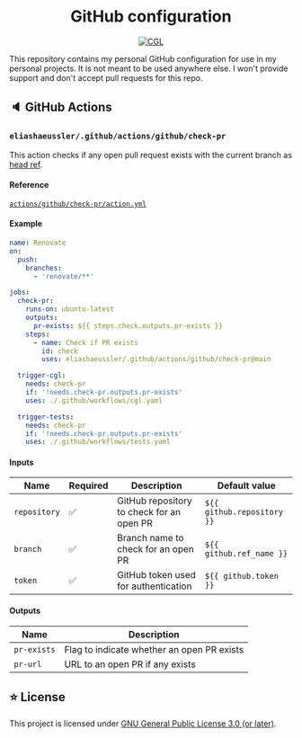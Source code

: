 <div align="center">

# GitHub configuration

[![CGL](https://img.shields.io/github/actions/workflow/status/eliashaeussler/.github/cgl.yaml?label=cgl&logo=github)](https://github.com/eliashaeussler/.github/actions/workflows/cgl.yaml)

</div>

This repository contains my personal GitHub configuration for use in my
personal projects. It is not meant to be used anywhere else. I won't provide
support and don't accept pull requests for this repo.

## 🔈 GitHub Actions

### `eliashaeussler/.github/actions/github/check-pr`

This action checks if any open pull request exists with the current branch as
[head ref][1].

#### Reference

[`actions/github/check-pr/action.yml`](actions/github/check-pr/action.yml)

#### Example

```yaml
name: Renovate
on:
  push:
    branches:
      - 'renovate/**'

jobs:
  check-pr:
    runs-on: ubuntu-latest
    outputs:
      pr-exists: ${{ steps.check.outputs.pr-exists }}
    steps:
      - name: Check if PR exists
        id: check
        uses: eliashaeussler/.github/actions/github/check-pr@main

  trigger-cgl:
    needs: check-pr
    if: '!needs.check-pr.outputs.pr-exists'
    uses: ./.github/workflows/cgl.yaml

  trigger-tests:
    needs: check-pr
    if: '!needs.check-pr.outputs.pr-exists'
    uses: ./.github/workflows/tests.yaml
```

#### Inputs

| Name         | Required | Description                               | Default value              |
|--------------|----------|-------------------------------------------|----------------------------|
| `repository` | ✅        | GitHub repository to check for an open PR | `${{ github.repository }}` |
| `branch`     | ✅        | Branch name to check for an open PR       | `${{ github.ref_name }}`   |
| `token`      | ✅        | GitHub token used for authentication      | `${{ github.token }}`      |

#### Outputs

| Name        | Description                                |
|-------------|--------------------------------------------|
| `pr-exists` | Flag to indicate whether an open PR exists |
| `pr-url`    | URL to an open PR if any exists            |

## ⭐ License

This project is licensed under [GNU General Public License 3.0 (or later)](LICENSE).

[1]: https://docs.github.com/en/actions/learn-github-actions/contexts#github-context
